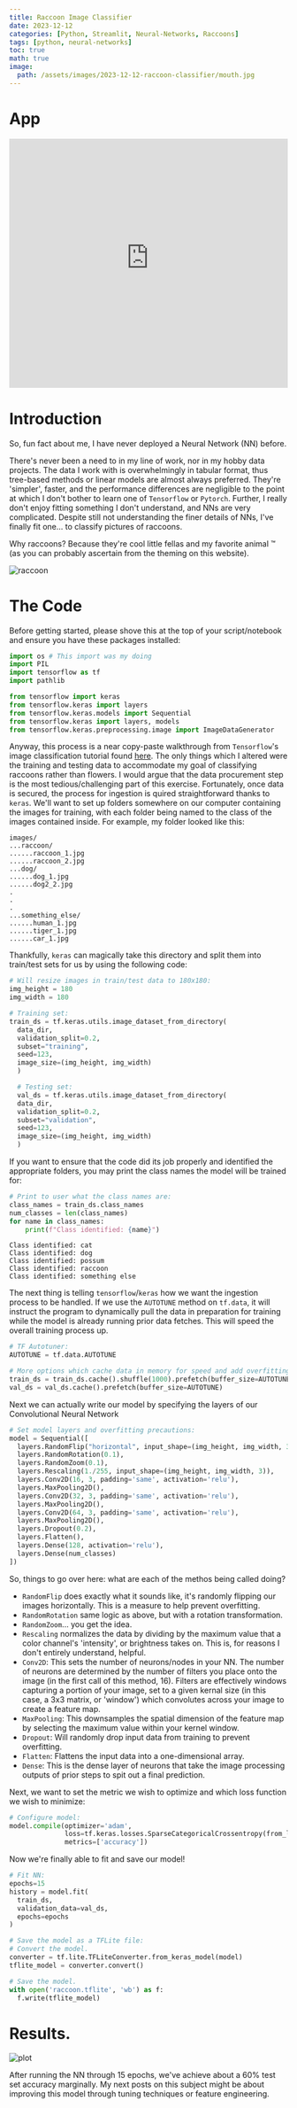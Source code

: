 ```yaml
---
title: Raccoon Image Classifier
date: 2023-12-12
categories: [Python, Streamlit, Neural-Networks, Raccoons]
tags: [python, neural-networks]
toc: true
math: true
image:
  path: /assets/images/2023-12-12-raccoon-classifier/mouth.jpg
---
```


# App

<iframe
  src="https://raccoonclassifier1.streamlit.app/?embed=true"
  height="450"
  style="width:100%;border:none;"
></iframe>

# Introduction

So, fun fact about me, I have never deployed a Neural Network (NN) before.

There's never been a need to in my line of work, nor in my hobby data projects. The data I work with is overwhelmingly in tabular format, thus tree-based methods or linear models are almost always preferred. They're 'simpler', faster, and the performance differences are negligible to the point at which I don't bother to learn one of `Tensorflow` or `Pytorch`. Further, I really don't enjoy fitting something I don't understand, and NNs are very complicated. Despite still not understanding the finer details of NNs, I've finally fit one... to classify pictures of raccoons.



Why raccoons? Because they're cool little fellas and my favorite animal :tm: (as you can probably ascertain from the theming on this website).

![raccoon](/assets/images/2023-12-12-raccoon-classifier/istockphoto-1216661106-612x612.jpg)


# The Code

Before getting started, please shove this at the top of your script/notebook and ensure you have these packages installed:

```python
import os # This import was my doing
import PIL
import tensorflow as tf
import pathlib

from tensorflow import keras
from tensorflow.keras import layers
from tensorflow.keras.models import Sequential
from tensorflow.keras import layers, models
from tensorflow.keras.preprocessing.image import ImageDataGenerator
```

Anyway, this process is a near copy-paste walkthrough from `Tensorflow`'s image classification tutorial found [here](https://www.tensorflow.org/tutorials/images/classification). The only things which I altered were the training and testing data to accommodate my goal of classifying raccoons rather than flowers. I would argue that the data procurement step is the most tedious/challenging part of this exercise. Fortunately, once data is secured, the process for ingestion is quired straightforward thanks to `keras`. We'll want to set up folders somewhere on our computer containing the images for training, with each folder being named to the class of the images contained inside. For example, my folder looked like this:

```text
images/
...raccoon/
......raccoon_1.jpg
......raccoon_2.jpg
...dog/
......dog_1.jpg
......dog2_2.jpg
.
.
.
...something_else/
......human_1.jpg
......tiger_1.jpg
......car_1.jpg
```



Thankfully, `keras` can magically take this directory and split them into train/test sets for us by using the following code:

```python
# Will resize images in train/test data to 180x180:
img_height = 180
img_width = 180

# Training set:
train_ds = tf.keras.utils.image_dataset_from_directory(
  data_dir,
  validation_split=0.2,
  subset="training",
  seed=123,
  image_size=(img_height, img_width)
  )

  # Testing set:
  val_ds = tf.keras.utils.image_dataset_from_directory(
  data_dir,
  validation_split=0.2,
  subset="validation",
  seed=123,
  image_size=(img_height, img_width)
  )
```
If you want to ensure that the code did its job properly and identified the appropriate folders, you may print the class names the model will be trained for:

```python
# Print to user what the class names are:
class_names = train_ds.class_names
num_classes = len(class_names)
for name in class_names:
    print(f"Class identified: {name}")
```
```text
Class identified: cat
Class identified: dog
Class identified: possum
Class identified: raccoon
Class identified: something else
```
The next thing is telling `tensorflow`/`keras` how we want the ingestion process to be handled. If we use the `AUTOTUNE` method on `tf.data`, it will instruct the program to dynamically pull the data in preparation for training while the model is already running prior data fetches. This will speed the overall training process up.

```python
# TF Autotuner:
AUTOTUNE = tf.data.AUTOTUNE

# More options which cache data in memory for speed and add overfitting precautions.
train_ds = train_ds.cache().shuffle(1000).prefetch(buffer_size=AUTOTUNE)
val_ds = val_ds.cache().prefetch(buffer_size=AUTOTUNE)
```
Next we can actually write our model by specifying the layers of our Convolutional Neural Network

```python
# Set model layers and overfitting precautions:
model = Sequential([
  layers.RandomFlip("horizontal", input_shape=(img_height, img_width, 3)),
  layers.RandomRotation(0.1),
  layers.RandomZoom(0.1),
  layers.Rescaling(1./255, input_shape=(img_height, img_width, 3)),
  layers.Conv2D(16, 3, padding='same', activation='relu'),
  layers.MaxPooling2D(),
  layers.Conv2D(32, 3, padding='same', activation='relu'),
  layers.MaxPooling2D(),
  layers.Conv2D(64, 3, padding='same', activation='relu'),
  layers.MaxPooling2D(),
  layers.Dropout(0.2),
  layers.Flatten(),
  layers.Dense(128, activation='relu'),
  layers.Dense(num_classes)
])
```

So, things to go over here: what are each of the methos being called doing?

* `RandomFlip` does exactly what it sounds like, it's randomly flipping our images horizontally. This is a measure to help prevent overfitting.
* `RandomRotation` same logic as above, but with a rotation transformation.
* `RandomZoom`... you get the idea.
* `Rescaling` normalizes the data by dividing by the maximum value that a color channel's 'intensity', or brightness takes on. This is, for reasons I don't entirely understand, helpful.
* `Conv2D`: This sets the number of neurons/nodes in your NN. The number of neurons are determined by the number of filters you place onto the image (in the first call of this method, 16). Filters are effectively windows capturing a portion of your image, set to a given kernal size (in this case, a 3x3 matrix, or 'window') which convolutes across your image to create a feature map.
* `MaxPooling`: This downsamples the spatial dimension of the feature map by selecting the maximum value within your kernel window.
* `Dropout`: Will randomly drop input data from training to prevent overfitting.
* `Flatten`: Flattens the input data into a one-dimensional array.
* `Dense`: This is the dense layer of neurons that take the image processing outputs of prior steps to spit out a final prediction.

Next, we want to set the metric we wish to optimize and which loss function we wish to minimize:

```python
# Configure model:
model.compile(optimizer='adam',
              loss=tf.keras.losses.SparseCategoricalCrossentropy(from_logits=True),
              metrics=['accuracy'])
```
Now we're finally able to fit and save our model!

```python
# Fit NN:
epochs=15
history = model.fit(
  train_ds,
  validation_data=val_ds,
  epochs=epochs
)

# Save the model as a TFLite file:
# Convert the model.
converter = tf.lite.TFLiteConverter.from_keras_model(model)
tflite_model = converter.convert()

# Save the model.
with open('raccoon.tflite', 'wb') as f:
  f.write(tflite_model)
```

# Results.

![plot](/assets/images/2023-12-12-raccoon-classifier/output.png)

After running the NN through 15 epochs, we've achieve about a 60% test set accuracy marginally. My next posts on this subject might be about improving this model through tuning techniques or feature engineering.



